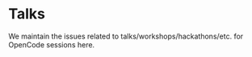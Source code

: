 # Talks
We maintain the issues related to talks/workshops/hackathons/etc. for OpenCode sessions here. 
